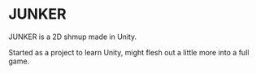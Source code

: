 # JUNKER

JUNKER is a 2D shmup made in Unity.

Started as a project to learn Unity, might flesh out a little more into a full game.
